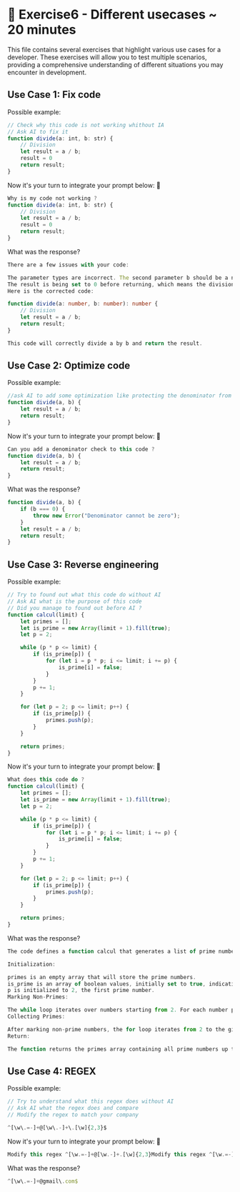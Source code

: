 # 📝 Exercise6 - Different usecases ~ 20 minutes
This file contains several exercises that highlight various use cases for a developer. These exercises will allow you to test multiple scenarios, providing a comprehensive understanding of different situations you may encounter in development.

## Use Case 1: Fix code
Possible example:
```typescript
// Check why this code is not working whithout IA
// Ask AI to fix it
function divide(a: int, b: str) {
    // Division
    let result = a / b;
    result = 0
    return result;
}
```

Now it's your turn to integrate your prompt below: 👀
```typescript
Why is my code not working ?
function divide(a: int, b: str) {
    // Division
    let result = a / b;
    result = 0
    return result;
}
```

What was the response?
```typescript
There are a few issues with your code:

The parameter types are incorrect. The second parameter b should be a number, not a string.
The result is being set to 0 before returning, which means the division result is not being used.
Here is the corrected code:

function divide(a: number, b: number): number {
    // Division
    let result = a / b;
    return result;
}

This code will correctly divide a by b and return the result.
```

## Use Case 2: Optimize code
Possible example:
```typescript
//ask AI to add some optimization like protecting the denominator from 0
function divide(a, b) {
    let result = a / b;
    return result;
}

```

Now it's your turn to integrate your prompt below: 👀
```typescript
Can you add a denominator check to this code ?
function divide(a, b) {
    let result = a / b;
    return result;
}
```

What was the response?
```typescript
function divide(a, b) {
    if (b === 0) {
        throw new Error("Denominator cannot be zero");
    }
    let result = a / b;
    return result;
}
```

## Use Case 3: Reverse engineering
Possible example:
```typescript
// Try to found out what this code do without AI
// Ask AI what is the purpose of this code
// Did you manage to found out before AI ?
function calcul(limit) {
    let primes = [];
    let is_prime = new Array(limit + 1).fill(true);
    let p = 2;

    while (p * p <= limit) {
        if (is_prime[p]) {
            for (let i = p * p; i <= limit; i += p) {
                is_prime[i] = false;
            }
        }
        p += 1;
    }

    for (let p = 2; p <= limit; p++) {
        if (is_prime[p]) {
            primes.push(p);
        }
    }

    return primes;
}

```

Now it's your turn to integrate your prompt below: 👀
```typescript
What does this code do ?
function calcul(limit) {
    let primes = [];
    let is_prime = new Array(limit + 1).fill(true);
    let p = 2;

    while (p * p <= limit) {
        if (is_prime[p]) {
            for (let i = p * p; i <= limit; i += p) {
                is_prime[i] = false;
            }
        }
        p += 1;
    }

    for (let p = 2; p <= limit; p++) {
        if (is_prime[p]) {
            primes.push(p);
        }
    }

    return primes;
}
```

What was the response?
```typescript
The code defines a function calcul that generates a list of prime numbers up to a given limit using the Sieve of Eratosthenes algorithm. Here's a step-by-step explanation:

Initialization:

primes is an empty array that will store the prime numbers.
is_prime is an array of boolean values, initially set to true, indicating that all numbers are considered prime.
p is initialized to 2, the first prime number.
Marking Non-Primes:

The while loop iterates over numbers starting from 2. For each number p, if it is still marked as prime (is_prime[p] is true), it marks all multiples of p as non-prime (false) starting from p * p.
Collecting Primes:

After marking non-prime numbers, the for loop iterates from 2 to the given limit. If a number is still marked as prime (is_prime[p] is true), it is added to the primes array.
Return:

The function returns the primes array containing all prime numbers up to the given limit.
```

## Use Case 4: REGEX
Possible example:
```typescript
// Try to understand what this regex does without AI
// Ask AI what the regex does and compare
// Modify the regex to match your company

^[\w\.=-]+@[\w\.-]+\.[\w]{2,3}$
```

Now it's your turn to integrate your prompt below: 👀
```typescript
Modify this regex ^[\w.=-]+@[\w.-]+.[\w]{2,3}Modify this regex ^[\w.=-]+@[\w.-]+.[\w]{2,3}$ so that it accepts only strings that finish by "@gmail.com"
```

What was the response?
```typescript
^[\w\.=-]+@gmail\.com$
```
